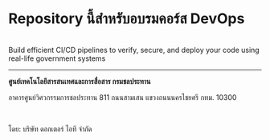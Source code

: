 <h1> Repository นี้สำหรับอบรมคอร์ส DevOps </h1> <br/>
Build efficient CI/CD pipelines to verify, secure, and deploy your code using real-life government systems

<hr/>
<strong>ศูนย์เทคโนโลยีสารสนเทศและการสื่อสาร กรมชลประทาน </strong>
<p>อาคารศูนย์วิศวกรรมการชลประทาน 811 ถนนสามเสน แขวงถนนนครไชยศรี กทม. 10300</p>

<p>&nbsp;</p>
<p>โดย: บริษัท ดอกเตอร์ ไอที จำกัด</p>
